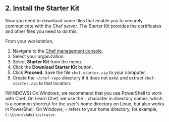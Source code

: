 ## 2. Install the Starter Kit

Now you need to download some files that enable you to securely communicate with the Chef server. The Starter Kit provides the certificates and other files you need to do this.

From your workstation,

1. Navigate to the [Chef management console](https://manage.chef.io/organizations/).
1. Select your organization.
1. Select **Starter Kit** from the menu.
1. Click the **Download Starter Kit** button.
1. Click **Proceed**. Save the file <code class="file-path">chef-starter.zip</code> to your computer.
1. Create the <code class="file-path">~/chef-repo</code> directory if it does not exist and extract <code class="file-path">chef-starter.zip</code> to that location.

[WINDOWS] On Windows, we recommend that you use PowerShell to work with Chef. On Learn Chef, we use the <code class="file-path">~</code> character in directory names, which is a common shortcut for the user's home directory on Linux, but also works in PowerShell. On Windows, <code class="file-path">~</code> refers to your home directory, for example, <code class="file-path">C:\Users\Administrator</code>.
